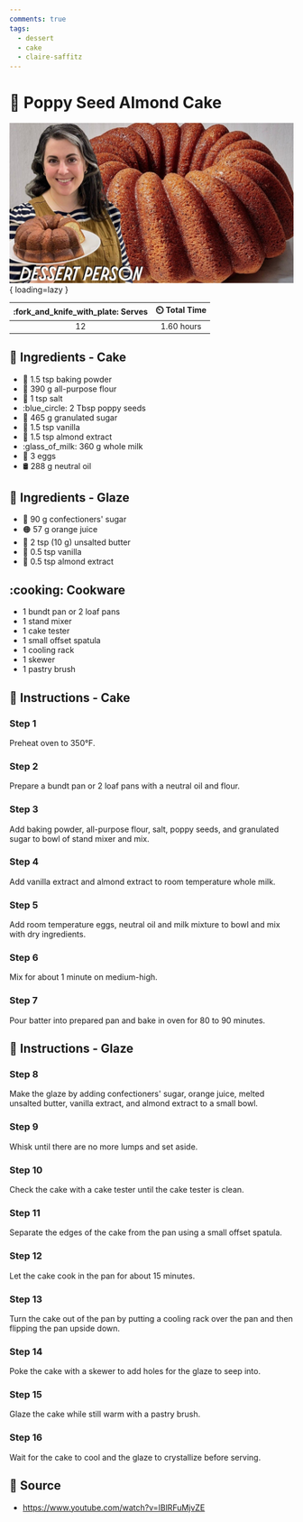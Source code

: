 ```yaml
---
comments: true
tags:
  - dessert
  - cake
  - claire-saffitz
---
```

# :chestnut: Poppy Seed Almond Cake

![Poppy Seed Almond Cake][1]{ loading=lazy }

| :fork_and_knife_with_plate: Serves | :timer_clock: Total Time |
|:----------------------------------:|:-----------------------: |
| 12 | 1.60 hours |

## :salt: Ingredients - Cake

- :dash: 1.5 tsp baking powder
- :ear_of_rice: 390 g all-purpose flour
- :salt: 1 tsp salt
- :blue_circle: 2 Tbsp poppy seeds
- :candy: 465 g granulated sugar
- :icecream: 1.5 tsp vanilla
- :chestnut: 1.5 tsp almond extract
- :glass_of_milk: 360 g whole milk
- :egg: 3 eggs
- :oil_drum: 288 g neutral oil

## :salt: Ingredients - Glaze

- :candy: 90 g confectioners' sugar
- :orange_circle: 57 g orange juice
- :butter: 2 tsp (10 g) unsalted butter
- :icecream: 0.5 tsp vanilla
- :chestnut: 0.5 tsp almond extract

## :cooking: Cookware

- 1 bundt pan or 2 loaf pans
- 1 stand mixer
- 1 cake tester
- 1 small offset spatula
- 1 cooling rack
- 1 skewer
- 1 pastry brush

## :pencil: Instructions - Cake

### Step 1

Preheat oven to 350°F.

### Step 2

Prepare a bundt pan or 2 loaf pans with a neutral oil and flour.

### Step 3

Add baking powder, all-purpose flour, salt, poppy seeds, and granulated sugar to bowl of stand mixer and mix.

### Step 4

Add vanilla extract and almond extract to room temperature whole milk.

### Step 5

Add room temperature eggs, neutral oil and milk mixture to bowl and mix with dry ingredients.

### Step 6

Mix for about 1 minute on medium-high.

### Step 7

Pour batter into prepared pan and bake in oven for 80 to 90 minutes.

## :pencil: Instructions - Glaze

### Step 8

Make the glaze by adding confectioners' sugar, orange juice, melted unsalted butter, vanilla extract, and almond extract
to a small bowl.

### Step 9

Whisk until there are no more lumps and set aside.

### Step 10

Check the cake with a cake tester until the cake tester is clean.

### Step 11

Separate the edges of the cake from the pan using a small offset spatula.

### Step 12

Let the cake cook in the pan for about 15 minutes.

### Step 13

Turn the cake out of the pan by putting a cooling rack over the pan and then flipping the pan upside down.

### Step 14

Poke the cake with a skewer to add holes for the glaze to seep into.

### Step 15

Glaze the cake while still warm with a pastry brush.

### Step 16

Wait for the cake to cool and the glaze to crystallize before serving.

## :link: Source

- <https://www.youtube.com/watch?v=IBlRFuMjvZE>

[1]: <../../assets/images/poppy-seed-almond-cake.jpg>
